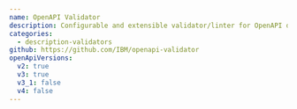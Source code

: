 ```yaml
---
name: OpenAPI Validator
description: Configurable and extensible validator/linter for OpenAPI documents
categories:
  - description-validators
github: https://github.com/IBM/openapi-validator
openApiVersions:
  v2: true
  v3: true
  v3_1: false
  v4: false
---
```


